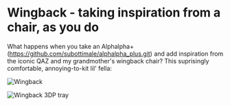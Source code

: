 # Wingback - taking inspiration from a chair, as you do
What happens when you take an Alphalpha+ (https://github.com/subottimale/alphalpha_plus.git) and add inspiration from the iconic QAZ and my grandmother's wingback chair?
This suprisingly comfortable, annoying-to-kit lil' fella:

![Wingback](https://user-images.githubusercontent.com/69826495/145125419-f8562f61-1ee7-4c98-a066-fa90efd642b6.jpeg)

![Wingback 3DP tray](https://user-images.githubusercontent.com/69826495/147185627-b8d3b1de-002f-4b3e-82e3-918e9527fc19.png)
